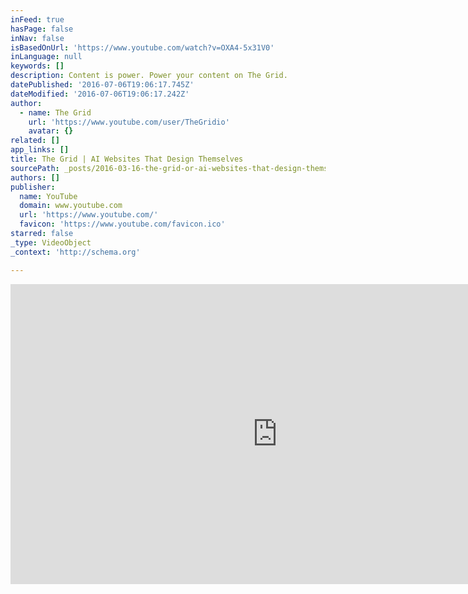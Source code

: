 ```yaml
---
inFeed: true
hasPage: false
inNav: false
isBasedOnUrl: 'https://www.youtube.com/watch?v=OXA4-5x31V0'
inLanguage: null
keywords: []
description: Content is power. Power your content on The Grid.
datePublished: '2016-07-06T19:06:17.745Z'
dateModified: '2016-07-06T19:06:17.242Z'
author:
  - name: The Grid
    url: 'https://www.youtube.com/user/TheGridio'
    avatar: {}
related: []
app_links: []
title: The Grid | AI Websites That Design Themselves
sourcePath: _posts/2016-03-16-the-grid-or-ai-websites-that-design-themselves.md
authors: []
publisher:
  name: YouTube
  domain: www.youtube.com
  url: 'https://www.youtube.com/'
  favicon: 'https://www.youtube.com/favicon.ico'
starred: false
_type: VideoObject
_context: 'http://schema.org'

---
```

<iframe src="https://cdn.embedly.com/widgets/media.html?src=https%3A%2F%2Fwww.youtube.com%2Fembed%2FOXA4-5x31V0%3Ffeature%3Doembed&amp;url=https%3A%2F%2Fwww.youtube.com%2Fwatch%3Fv%3DOXA4-5x31V0&amp;image=https%3A%2F%2Fi.ytimg.com%2Fvi%2FOXA4-5x31V0%2Fhqdefault.jpg&amp;key=b7d04c9b404c499eba89ee7072e1c4f7&amp;type=text%2Fhtml&amp;schema=youtube" width="854" height="480" scrolling="no" frameborder="0" allowfullscreen="allowfullscreen" style=""></iframe>